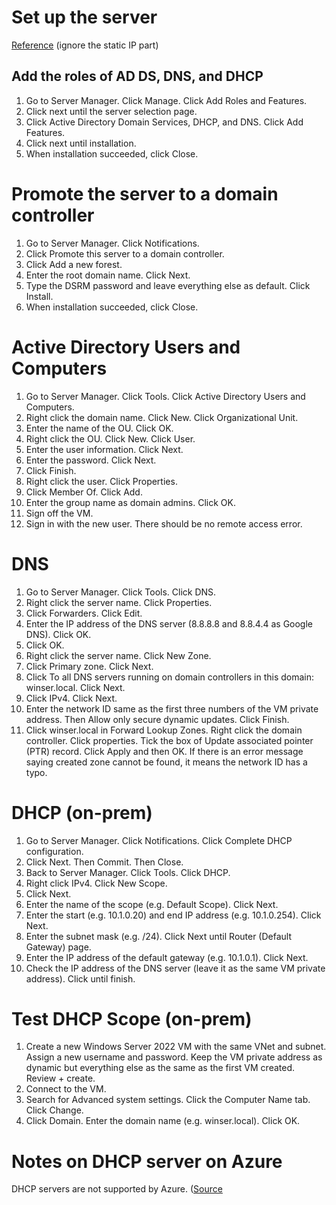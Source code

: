 # Set up the server
[Reference](https://www.youtube.com/watch?v=F6f5xWLNTiQ) (ignore the static IP part)

## Add the roles of AD DS, DNS, and DHCP
1. Go to Server Manager. Click Manage. Click Add Roles and Features.
2. Click next until the server selection page.
3. Click Active Directory Domain Services, DHCP, and DNS. Click Add Features.
4. Click next until installation.
5. When installation succeeded, click Close.

# Promote the server to a domain controller
1. Go to Server Manager. Click Notifications.
2. Click Promote this server to a domain controller.
3. Click Add a new forest.
4. Enter the root domain name. Click Next.
5. Type the DSRM password and leave everything else as default. Click Install.
6. When installation succeeded, click Close.

# Active Directory Users and Computers
1. Go to Server Manager. Click Tools. Click Active Directory Users and Computers.
2. Right click the domain name. Click New. Click Organizational Unit.
3. Enter the name of the OU. Click OK.
4. Right click the OU. Click New. Click User.
5. Enter the user information. Click Next.
6. Enter the password. Click Next.
7. Click Finish.
8. Right click the user. Click Properties.
9. Click Member Of. Click Add.
10. Enter the group name as domain admins. Click OK.
11. Sign off the VM.
12. Sign in with the new user. There should be no remote access error.

# DNS
1. Go to Server Manager. Click Tools. Click DNS.
2. Right click the server name. Click Properties.
3. Click Forwarders. Click Edit.
4. Enter the IP address of the DNS server (8.8.8.8 and 8.8.4.4 as Google DNS). Click OK.
5. Click OK.
6. Right click the server name. Click New Zone.
7. Click Primary zone. Click Next.
8. Click To all DNS servers running on domain controllers in this domain: winser.local. Click Next.
9. Click IPv4. Click Next.
10. Enter the network ID same as the first three numbers of the VM private address. Then Allow only secure dynamic updates. Click Finish.
11. Click winser.local in Forward Lookup Zones. Right click the domain controller. Click properties. Tick the box of Update associated pointer (PTR) record. Click Apply and then OK. If there is an error message saying created zone cannot be found, it means the network ID has a typo.

# DHCP (on-prem)
1. Go to Server Manager. Click Notifications. Click Complete DHCP configuration.
2. Click Next. Then Commit. Then Close.
3. Back to Server Manager. Click Tools. Click DHCP.
4. Right click IPv4. Click New Scope.
5. Click Next.
6. Enter the name of the scope (e.g. Default Scope). Click Next.
7. Enter the start (e.g. 10.1.0.20) and end IP address (e.g. 10.1.0.254). Click Next.
8. Enter the subnet mask (e.g. /24). Click Next until Router (Default Gateway) page.
9. Enter the IP address of the default gateway (e.g. 10.1.0.1). Click Next.
10. Check the IP address of the DNS server (leave it as the same VM private address). Click until finish.

# Test DHCP Scope (on-prem)
1. Create a new Windows Server 2022 VM with the same VNet and subnet. Assign a new username and password. Keep the VM private address as dynamic but everything else as the same as the first VM created. Review + create.
2. Connect to the VM.
3. Search for Advanced system settings. Click the Computer Name tab. Click Change.
4. Click Domain. Enter the domain name (e.g. winser.local). Click OK.

# Notes on DHCP server on Azure
DHCP servers are not supported by Azure. ([Source](https://learn.microsoft.com/en-us/azure/virtual-network/virtual-networks-faq#can-i-deploy-a-dhcp-server-in-a-vnet)


